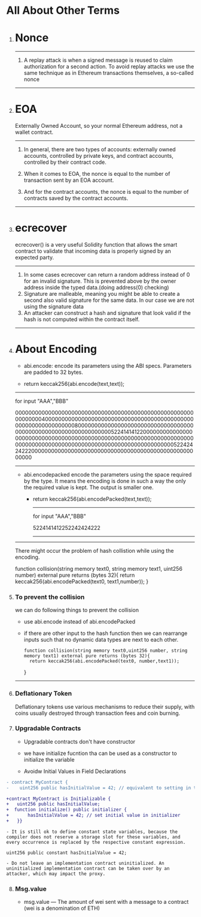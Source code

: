 # All About Other Terms

1.  # Nonce

    ***

    1. A replay attack is when a signed message is reused to claim authorization for a second action. To avoid replay attacks we use the same technique as in Ethereum transactions themselves, a so-called nonce

    ***

2.  # EOA

    Externally Owned Account, so your normal Ethereum address, not a wallet contract.

    ***

    1. In general, there are two types of accounts: externally owned accounts, controlled by private keys, and contract accounts, controlled by their contract code.

    2. When it comes to EOA, the nonce is equal to the number of transaction sent by an EOA account.

    3. And for the contract accounts, the nonce is equal to the number of contracts saved by the contract accounts.

    ***

3.  # ecrecover

    ecrecover() is a very useful Solidity function that allows the smart contract to validate that incoming data is properly signed by an expected party.

    ***

    1. In some cases ecrecover can return a random address instead of 0 for an invalid signature. This is prevented above by the owner address inside the typed data.(doing address(0) checking)
    2. Signature are malleable, meaning you might be able to create a second also valid signature for the same data. In our case we are not using the signature data
    3. An attacker can construct a hash and signature that look valid if the hash is not computed within the contract itself.

    ***

4.  # About Encoding

    - abi.encode:
      encode its parameters using the ABI specs. Parameters are padded to 32 bytes.

    - return keccak256(abi.encode(text,text));

    ***

    for input "AAA","BBB"

    000000000000000000000000000000000000000000000000000000000000004000000000000000000000000000000000000000000000000000000000000000800000000000000000000000000000000000000000000000000000000000000005224141412200000000000000000000000000000000000000000000000000000000000000000000000000000000000000000000000000000000000000000000052242424222000000000000000000000000000000000000000000000000000000

    ***

    - abi.encodepacked
      encode the parameters using the space required by the type. It means the encoding is done in such a way the only the required value is kept. The output is smaller one.

      - return keccak256(abi.encodePacked(text,text));

        ***

        for input "AAA","BBB"

        5224141412252242424222

        ***

    ***

    There might occur the problem of hash collistion while using the encoding.

    function collision(string memory text0, string memory text1, uint256 number) external pure returns (bytes 32){
    return keccak256(abi.encodePacked(text0, text1,number));
    }

5.  ### To prevent the collision

    we can do following things to prevent the collision

    - use abi.encode instead of abi.encodePacked
    - if there are other input to the hash function then we can rearrange inputs such that no dynamic data types are next to each other.

          function collision(string memory text0,uint256 number, string memory text1) external pure returns (bytes 32){
            return keccak256(abi.encodePacked(text0, number,text1));

      }

    ***

6.  ### Deflationary Token

    Deflationary tokens use various mechanisms to reduce their supply, with coins usually destroyed through transaction fees and coin burning.

7.  ### Upgradable Contracts

    - Upgradable contracts don't have constructor

    - we have initialize fucntion tha can be used as a constructor to initialize the variable
    - Avoidw Initial Values in Field Declarations

```diff
- contract MyContract {
-    uint256 public hasInitialValue = 42; // equivalent to setting in the constructor}

+contract MyContract is Initializable {
+   uint256 public hasInitialValue;
+  function initialize() public initializer {
+       hasInitialValue = 42; // set initial value in initializer
+   }}
```

    - It is still ok to define constant state variables, because the compiler does not reserve a storage slot for these variables, and every occurrence is replaced by the respective constant expression.

```
uint256 public constant hasInitialValue = 42;
```

    - Do not leave an implementation contract uninitialized. An uninitialized implementation contract can be taken over by an attacker, which may impact the proxy.

8. ### Msg.value
   - msg.value — The amount of wei sent with a message to a contract (wei is a denomination of ETH)
